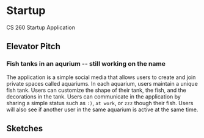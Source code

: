 # Startup
CS 260 Startup Application

## Elevator Pitch

### Fish tanks in an aqurium -- still working on the name
The application is a simple social media that allows users to create and join private spaces called aquariums. In each aquarium, users maintain a unique fish tank. Users can customize the shape of their tank, the fish, and the decorations in the tank. Users can communicate in the application by sharing a simple status such as `:)`, `at work`, or `zzz` though their fish. Users will also see if another user in the same aquarium is active at the same time.

## Sketches
